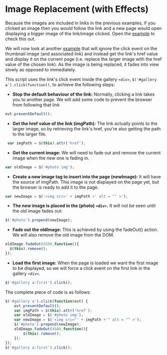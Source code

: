 # Image Replacement (with Effects)

Because the images are included in links in the previous examples, if you clicked an image then you would follow the link and a new page would open displaying a bigger image of the link/image clicked. Open the <a href="archives/examples/rollover.htm" target = "_ blank">example</a> to check this out.

We will now look at another <a href="archives/examples/animate.htm" target = "_ blank">example</a> that will ignore the click event on the thumbnail image (and associated link) and instead get the link's href value and display it on the current page (i.e. replace the larger image with the href value of the chosen link). As the image is being replaced, it fades into view slowly as opposed to immediately.

This script uses the link's click event inside the gallery `<div>`, `$('#gallery a').click(function()`, to achieve the following steps:

- **Stop the default behaviour of the link:** Normally, clicking a link takes you to another page. We will add some code to prevent the browser from following that link
```js
evt.preventDefault();
```

- **Get the href value of the link (imgPath):** The link actually points to the larger image, so by retrieving the link's href, you're also getting the path to the larger file.
```js
 var imgPath = $(this).attr('href');
```

- **Get the current image:** We will need to fade out and remove the current image when the new one is fading in.
```js
var oldImage = $('#photo img');
```

- **Create a new image tag to insert into the page (newImage):** It will have the source of imgPath. This image is not displayed on the page yet, but the browser is ready to add it to the page.
```js
var newImage = $('<img src=' + imgPath +' alt = "" >');
```

- **The new image is placed in the (photo) `<div>`.** It will not be seen until the old image fades out:
```js
$('#photo').prepend(newImage);
```

- **Fade out the oldImage:** This is achieved by using the fadeOut() action. We will also remove the old image from the DOM.
```js
oldImage.fadeOut(4500,function(){
  $(this).remove();
});
```

- **Load the first image:** When the page is loaded we want the first image to be displayed, so we will force a click event on the first link in the gallery `<div>`.
```js
$('#gallery a:first').click();
```

The complete piece of code is as follows:

```js
$('#gallery a').click(function(evt) {
  	evt.preventDefault();
	var imgPath = $(this).attr('href');
	var oldImage = $('#photo img');
	var newImage = $('<img src="' + imgPath +'" alt = "" >');
	$('#photo').prepend(newImage);
	oldImage.fadeOut(4500,function(){
		$(this).remove();
	});
});
$('#gallery a:first').click();
```
